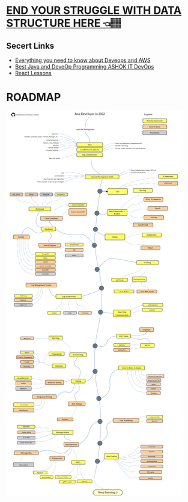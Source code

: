 # [END YOUR STRUGGLE WITH DATA STRUCTURE HERE 👈🏽](https://neetcode.io/practice)

## Secert Links
+ [Everything you need to know about Deveops and AWS](https://drive.google.com/drive/folders/1P15Mp_J4WtUnr3EU7aZf-tgdX6jquEYE)
+ [Best Java and DeveOp Programming ASHOK IT DevOps](https://drive.google.com/drive/folders/1q41_DOSmVDL__yZYs7zNUHc8Z1heLZWV)
+ [React Lessons](https://drive.google.com/drive/folders/1DHuk-5sls0bMfE0hqJWCUzKcVKLfjqJy)


# ROADMAP

<img src="https://github.com/Innocentsax/JAVA_BEGINNERS_ROADMAP_RESOURCES/blob/main/Java-Master-RoadMap/java-developer-roadmap.png">

<!-- ## Secert Links
+ [Everything you need to know about Deveops and AWS](https://drive.google.com/drive/folders/1P15Mp_J4WtUnr3EU7aZf-tgdX6jquEYE)
+ [Best Java and DeveOp Programming ASHOK IT DevOps](https://drive.google.com/drive/folders/1q41_DOSmVDL__yZYs7zNUHc8Z1heLZWV) -->
